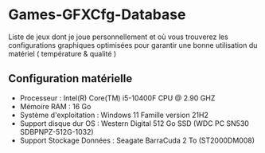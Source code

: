 # Games-GFXCfg-Database
Liste de jeux dont je joue personnellement et où vous trouverez les configurations graphiques optimisées pour garantir une bonne utilisation du matériel ( température &amp; qualité )

## Configuration matérielle

- Processeur : Intel(R) Core(TM) i5-10400F CPU @ 2.90 GHZ
- Mémoire RAM : 16 Go
- Système d'exploitation : Windows 11 Famille version 21H2
- Support disque dur OS : Western Digital 512 Go SSD (WDC PC SN530 SDBPNPZ-512G-1032)
- Support Stockage Données : Seagate BarraCuda 2 To (ST2000DM008)
